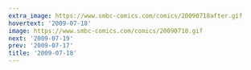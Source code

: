 ```yaml
---
extra_image: https://www.smbc-comics.com/comics/20090718after.gif
hovertext: '2009-07-18'
image: https://www.smbc-comics.com/comics/20090718.gif
next: '2009-07-19'
prev: '2009-07-17'
title: '2009-07-18'
---
```

